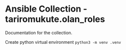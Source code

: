 # Ansible Collection - tariromukute.olan_roles

Documentation for the collection.

Create python virtual environment `python3 -m venv .venv`
